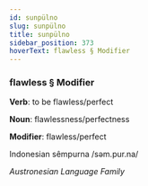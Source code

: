 ```yaml
---
id: sunpülno
slug: sunpülno
title: sunpülno
sidebar_position: 373
hoverText: flawless § Modifier
---
```


### flawless § Modifier

**Verb**: to be flawless/perfect

**Noun**: flawlessness/perfectness

**Modifier**: flawless/perfect

Indonesian sêmpurna /səm.pur.na/

*Austronesian Language Family*